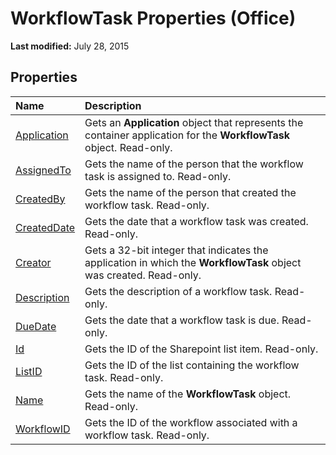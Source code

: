 
# WorkflowTask Properties (Office)

 **Last modified:** July 28, 2015


## Properties



|**Name**|**Description**|
|:-----|:-----|
| [Application](0a7dc052-3948-4f80-cbf4-56bc6e789353.md)|Gets an  **Application** object that represents the container application for the **WorkflowTask** object. Read-only.|
| [AssignedTo](bd1e368f-09f1-95ba-b421-40912fbc085c.md)|Gets the name of the person that the workflow task is assigned to. Read-only.|
| [CreatedBy](4821bd82-586c-2216-3f31-75fe6e0e7a2d.md)|Gets the name of the person that created the workflow task. Read-only.|
| [CreatedDate](342fdd16-bb45-7cea-293f-738e871cfd50.md)|Gets the date that a workflow task was created. Read-only.|
| [Creator](9b8bbf0b-69f6-3724-ad7c-b2cb0d61ff7b.md)|Gets a 32-bit integer that indicates the application in which the  **WorkflowTask** object was created. Read-only.|
| [Description](faa5a0ed-5bf0-8099-3c96-a266d8e54f13.md)|Gets the description of a workflow task. Read-only.|
| [DueDate](885e8317-8874-1b1e-7d8c-861e6755823a.md)|Gets the date that a workflow task is due. Read-only.|
| [Id](b2476a16-88f3-c611-de7b-23c5f73e237e.md)|Gets the ID of the Sharepoint list item. Read-only.|
| [ListID](012540e6-ed54-8bcd-9d43-5f83cc782b21.md)|Gets the ID of the list containing the workflow task. Read-only.|
| [Name](ff3969bc-3e0b-a3a8-06d3-59d3bd6b7775.md)|Gets the name of the  **WorkflowTask** object. Read-only.|
| [WorkflowID](3d7a291a-5958-c309-e2f1-3ebe8ecc9f4b.md)|Gets the ID of the workflow associated with a workflow task. Read-only.|
